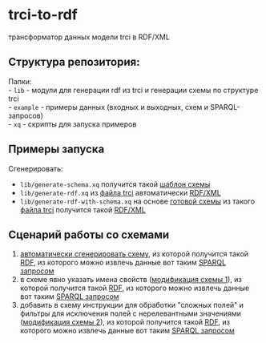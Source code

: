 # trci-to-rdf
трансформатор данных модели trci в RDF/XML
    
## Структура репозитория:  
Папки:  
    - `lib` - модули для генерации rdf из trci и генерации схемы по структуре trci  
    - `example` - примеры данных (входных и выходных, схем и SPARQL-запросов)  
    - `xq` - скрипты для запуска примеров  

## Примеры запуска

Сгенерировать:
- `lib/generate-schema.xq` получится такой [шаблон схемы](example/schemas/schema-example.json)
- `lib/generate-rdf.xq` из [файла trci](example/TRCI/TRCI-example.xml) автоматически [RDF/XML](example/RDF/RDF-example.xml) 
- `lib/generate-rdf-with-schema.xq` на основе [готовой схемы](example/schemas/schema-example-2.json) из такого [файла trci](example/TRCI/TRCI-example.xml) получится такой [RDF/XML](example/RDF/RDF-example-2.xml)

## Сценарий работы со схемами  
1. [автоматически сгенерировать схему](xq/generate-schema.xq), из которой получится такой [RDF](example/RDF/RDF-example.xml), из которого можно извлечь данные вот таким [SPARQL запросом](example/SPARQL/SPARQL-example.rq)
1. в схеме явно указать имена свойств ([модификация схемы 1](example/schemas/schema-example-1.json)), из которой получится такой [RDF](example/RDF/RDF-example-1.xml), из которого можно извлечь данные вот таким [SPARQL запросом](example/SPARQL/SPARQL-example-1.rq)
1. добавить в схему инструкции для обработки "сложных полей" и фильтры для исключения полей с нерелевантными значениями ([модификация схемы 2](example/schemas/schema-example-2.json)), из которой получится такой [RDF](example/RDF/RDF-example-2.xml), из которого можно извлечь данные вот таким [SPARQL запросом](example/SPARQL/SPARQL-example-2.rq)